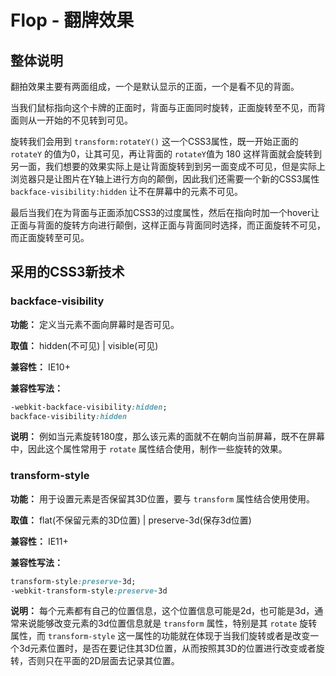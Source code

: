 # Flop - 翻牌效果 #

## 整体说明 ##

翻拍效果主要有两面组成，一个是默认显示的正面，一个是看不见的背面。

当我们鼠标指向这个卡牌的正面时，背面与正面同时旋转，正面旋转至不见，而背面则从一开始的不见转到可见。

旋转我们会用到 `transform:rotateY()` 这一个CSS3属性，既一开始正面的 `rotateY` 的值为0，让其可见，再让背面的 `rotateY`值为 180 这样背面就会旋转到另一面，我们想要的效果实际上是让背面旋转到到另一面变成不可见，但是实际上浏览器只是让图片在Y轴上进行方向的颠倒，因此我们还需要一个新的CSS3属性 `backface-visibility:hidden` 让不在屏幕中的元素不可见。

最后当我们在为背面与正面添加CSS3的过度属性，然后在指向时加一个hover让正面与背面的旋转方向进行颠倒，这样正面与背面同时选择，而正面旋转不可见，而正面旋转至可见。

## 采用的CSS3新技术 #


### backface-visibility ###

**功能：** 定义当元素不面向屏幕时是否可见。

**取值：** hidden(不可见) | visible(可见)

**兼容性：** IE10+

**兼容性写法：**

```css
-webkit-backface-visibility:hidden;
backface-visibility:hidden
```

**说明：** 例如当元素旋转180度，那么该元素的面就不在朝向当前屏幕，既不在屏幕中，因此这个属性常用于 `rotate` 属性结合使用，制作一些旋转的效果。


### transform-style ###

**功能：** 用于设置元素是否保留其3D位置，要与 `transform` 属性结合使用使用。

**取值：** flat(不保留元素的3D位置) | preserve-3d(保存3d位置)

**兼容性：** IE11+

**兼容性写法：**

```css
transform-style:preserve-3d;
-webkit-transform-style:preserve-3d
```

**说明：** 每个元素都有自己的位置信息，这个位置信息可能是2d，也可能是3d，通常来说能够改变元素的3d位置信息就是 `transform` 属性，特别是其 `rotate` 旋转属性，而 `transform-style` 这一属性的功能就在体现于当我们旋转或者是改变一个3d元素位置时，是否在要记住其3D位置，从而按照其3D的位置进行改变或者旋转，否则只在平面的2D层面去记录其位置。
